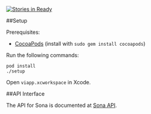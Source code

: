 [![Stories in Ready](https://badge.waffle.io/brawnyelectron/vi.png?label=ready&title=Ready)](https://waffle.io/brawnyelectron/vi)

##Setup

Prerequisites:
- [CocoaPods](http://guides.cocoapods.org/using/getting-started.html) (install with `sudo gem install cocoapods`)

Run the following commands:
```
pod install
./setup
```

Open `viapp.xcworkspace` in Xcode.

##API Interface

The API for Sona is documented at [Sona API](http://sonavoice.com).